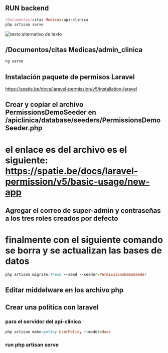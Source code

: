 ## RUN backend
```ruby
/Documentos/citas Medicas/api-clinica
php artisan serve
```
![texto alternativo de texto](./Imagenes/anexo3.PNG)

## /Documentos/citas Medicas/admin_clinica
```ruby
ng serve
```
## Instalación paquete de permisos Laravel

https://spatie.be/docs/laravel-permission/v5/installation-laravel

## Crear y copiar el archivo PermissionsDemoSeeder en /apiclinica/database/seeders/PermissionsDemoSeeder.php
# el enlace es del archivo es el siguiente: https://spatie.be/docs/laravel-permission/v5/basic-usage/new-app
## Agregar el correo de super-admin y contraseñas a los tres roles creados por defecto
# finalmente con el siguiente comando se borra y se actualizan las bases de datos
```ruby
php artisan migrate:fresh --seed --seeder=PermissionsDemoSeeder
```
## Editar middelware en los archivo php

## Crear una politica con laravel
### para el servidor del api-clinica
```ruby
php artisan make:policy UserPolicy --model=User
```
### run php artisan serve

